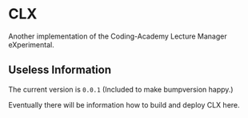 # CLX

Another implementation of the Coding-Academy Lecture Manager eXperimental.

## Useless Information

The current version is `0.0.1` (Included to make bumpversion happy.)

Eventually there will be information how to build and deploy CLX here.